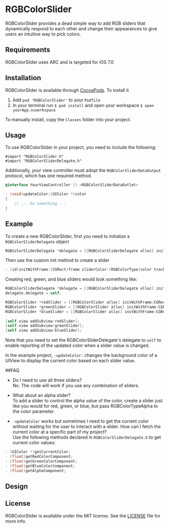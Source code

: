 # RGBColorSlider

RGBColorSlider provides a dead simple way to add RGB sliders that dynamically respond to each other and change their appearances to give users an intuitive way to pick colors.

## Requirements
RGBColorSlider uses ARC and is targeted for iOS 7.0

## Installation

RGBColorSlider is available through [CocoaPods](http://cocoapods.org). To install it  

1. Add `pod 'RGBColorSlider'` to your `Podfile`
2. In your terminal run `$ pod install` and open your workspace `$ open yourApp.xcworkspace`

To manually install, copy the `Classes` folder into your project.

## Usage

To use RGBColorSlider in your project, you need to include the following:

    #import "RGBColorSlider.h"
    #import "RGBColorSliderDelegate.h"

Additionally, your view controller must adopt the `RGBColorSliderDataOutput` protocol, which has one required method.

```objective-c
@interface YourViewController () <RGBColorSliderDataOutlet>
```
```objective-c
- (void)updateColor:(UIColor *)color
{
	// ... Do something ...
}
```

## Example

To create a new RGBColorSlider, first you need to initialize a `RGBColorSliderDelegate` object  
```objective-c
RGBColorSliderDelegate *delegate = [[RGBColorSliderDelegate alloc] init];
```

Then use the custom init method to create a slider  
```objective-c
- (id)initWithFrame:(CGRect)frame sliderColor:(RGBColorType)color trackHeight:(float)height delegate:(id<RGBColorSliderDelegate>)delegate
```

Creating red, green, and blue sliders would look something like:  
```objective-c
RGBColorSliderDelegate *delegate = [[RGBColorSliderDelegate alloc] init];
delegate.delegate = self;  

RGBColorSlider *redSlider = [[RGBColorSlider alloc] initWithFrame:CGRectMake(20, 140, 280, 44) sliderColor:RGBColorTypeRed trackHeight:6 delegate:delegate];
RGBColorSlider *greenSlider = [[RGBColorSlider alloc] initWithFrame:CGRectMake(20, 188, 280, 44) sliderColor:RGBColorTypeGreen trackHeight:6 delegate:delegate];
RGBColorSlider *blueSlider = [[RGBColorSlider alloc] initWithFrame:CGRectMake(20, 232, 280, 44) sliderColor:RGBColorTypeBlue trackHeight:6 delegate:delegate];  
    
[self.view addSubview:redSlider];
[self.view addSubview:greenSlider];
[self.view addSubview:blueSlider];
```
Note that you need to set the RGBColorSliderDelegate's delegate to `self` to enable reporting of the updated color when a slider value is changed.  

In the example project, `-updateColor:` changes the background color of a UIView to display the current color based on each slider value.

##FAQ

- Do I need to use all three sliders?  
No.  The code will work if you use any combination of sliders.

- What about an alpha slider?  
To add a slider to control the alpha value of the color, create a slider just like you would for red, green, or blue, but pass RGBColorTypeAlpha to the color parameter.

- `-updateColor` works but sometimes I need to get the current color without waiting for the user to interact with a slider.  How can I fetch the current color at a specific part of my project?  
Use the following methods declared in `RGBColorSliderDelegate.h` to get current color values:
```objective-c
- (UIColor *)getCurrentColor;
- (float)getRedColorComponent;
- (float)getGreenColorComponent;
- (float)getBlueColorComponent;
- (float)getAlphaComponent;
```

## Design

## License

RGBColorSlider is available under the MIT license. See the [LICENSE](https://github.com/eappel/RGBColorSlider/blob/master/LICENSE) file for more info.

